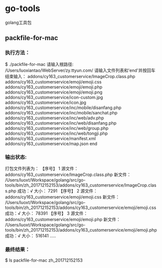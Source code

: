 # go-tools
golang工具包

## packfile-for-mac
### 执行方法：
$ ./packfile-for-mac 
请输入根路径:
/Users/luoxiantao/WebServer/zy.ttyun.com/
请输入文件列表和'end'并按回车结束输入：
addons/cy163_customerservice/ImageCrop.class.php
addons/cy163_customerservice/emoji/emoji.css
addons/cy163_customerservice/emoji/emoji.php
addons/cy163_customerservice/emoji/emoji.png
addons/cy163_customerservice/icon-custom.jpg
addons/cy163_customerservice/icon.jpg
addons/cy163_customerservice/inc/mobile/disanfang.php
addons/cy163_customerservice/inc/mobile/sanchat.php
addons/cy163_customerservice/inc/web/adv.php
addons/cy163_customerservice/inc/web/disanfang.php
addons/cy163_customerservice/inc/web/group.php
addons/cy163_customerservice/inc/web/tongji.php
addons/cy163_customerservice/manifest.xml
addons/cy163_customerservice/map.json
end

### 输出状态:
打包文件列表为：
【序号】 1
源文件： addons/cy163_customerservice/ImageCrop.class.php
新文件： /Users/luoxt/Workspace/golang/src/go-tools/bin/zh_201712152153/addons/cy163_customerservice/ImageCrop.class.php
成功：√ 大小： 7291
【序号】 2
源文件： addons/cy163_customerservice/emoji/emoji.css
新文件： /Users/luoxt/Workspace/golang/src/go-tools/bin/zh_201712152153/addons/cy163_customerservice/emoji/emoji.css
成功：√ 大小： 78391
【序号】 3
源文件： addons/cy163_customerservice/emoji/emoji.php
新文件： /Users/luoxt/Workspace/golang/src/go-tools/bin/zh_201712152153/addons/cy163_customerservice/emoji/emoji.php
成功：√ 大小： 516141
.....

### 最终结果：
$ ls
packfile-for-mac	zh_201712152153



